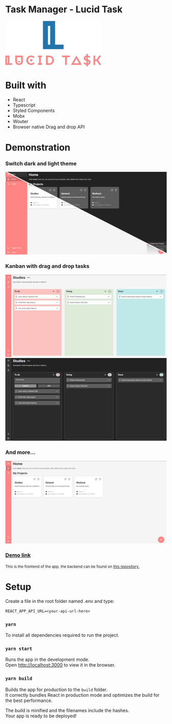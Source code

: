 # Task Manager - Lucid Task

<img alt="Home page themes" src="src/assets/images/logo.png">

# Built with

- React
- Typescript
- Styled Components
- Mobx
- Wouter
- Browser native Drag and drop API

# Demonstration

### Switch dark and light theme

<img alt="Home page themes" src="public/readme/half-theme-home.png">

### Kanban with drag and drop tasks

<img alt="Home page themes" src="public/readme/tasks-light.png">

<img alt="Home page themes" src="public/readme/tasks-dark.png">

### And more...

<img alt="Home page themes" src="public/readme/home-light.png">

### <a target="__blank" href="https://lucas-santosp.github.io/task-manager/">Demo link</a>

<small>
This is the frontend of the app, the backend can be found on <a href="https://github.com/lucas-santosP/task-manager-backend">this repository.</a>
</small>

# Setup

Create a file in the root folder named .env and type:

```
REACT_APP_API_URL=<your-api-url-here>
```

### `yarn`

To install all dependencies required to run the project.

### `yarn start`

Runs the app in the development mode.\
Open [http://localhost:3000](http://localhost:3000) to view it in the browser.

### `yarn build`

Builds the app for production to the `build` folder.\
It correctly bundles React in production mode and optimizes the build for the best performance.

The build is minified and the filenames include the hashes.\
Your app is ready to be deployed!
